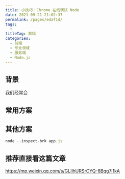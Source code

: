 ```yaml
---
title: 小技巧：Chrome 在线调试 Node
date: 2021-09-21 21:02:37
permalink: /pages/edaf1d/
tags: 
  - 
titleTag: 草稿
categories: 
  - 前端
  - 专业领域
  - 服务端
  - Node.js
---
```

## 背景

我们经常会

## 常用方案

## 其他方案

```js
node --inspect-brk app.js
```


## 推荐直接看这篇文章


https://mp.weixin.qq.com/s/GLIlhURSrCYQ-8Bqg7i1kA